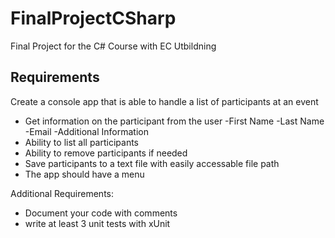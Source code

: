 # FinalProjectCSharp

Final Project for the C# Course with EC Utbildning

## Requirements

Create a console app that is able to handle a list of participants at an event

- Get information on the participant from the user
    -First Name
    -Last Name
    -Email
    -Additional Information
- Ability to list all participants
- Ability to remove participants if needed
- Save participants to a text file with easily accessable file path
- The app should have a menu

Additional Requirements:

- Document your code with comments
- write at least 3 unit tests with xUnit
